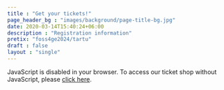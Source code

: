 ```yaml
---
title : "Get your tickets!"
page_header_bg : "images/background/page-title-bg.jpg"
date: 2020-03-14T15:40:24+06:00
description : "Registration information"
pretix: "foss4ge2024/tartu"
draft : false
layout : "single"
---
```


<pretix-widget event="https://pretix.eu/foss4ge2024/tartu/" single-item-select="button"></pretix-widget>
<noscript>
   <div class="pretix-widget">
        <div class="pretix-widget-info-message">
            JavaScript is disabled in your browser. To access our ticket shop without JavaScript, please <a target="blank" rel="noopener" href="https://pretix.eu/foss4ge2024/tartu/">click here</a>.
        </div>
    </div>
</noscript>
